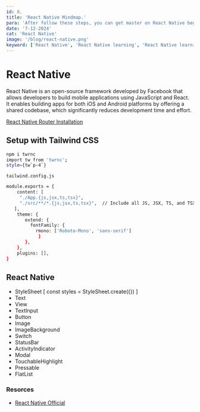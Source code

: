 ```yaml
---
id: 8,
title: 'React Native Mindmap.'
para: 'After follow these steps, you can get master on React Native beginner to master level.'
date: '7-12-2024'
cat: 'React Native'
image: '/blog/react-native.png'
keyword: ['React Native', 'React Native learning', 'React Native learning path', 'React Native master level']
---
```


# React Native
React Native is an open-source framework developed by Facebook that allows developers to build mobile applications using JavaScript and React. It enables building apps for both iOS and Android platforms by offering a shared codebase, which significantly reduces development time and effort.

[React Native Router Installation](https://docs.expo.dev/router/installation/)

## Setup with Tailwind CSS

```bash
npm i twrnc
import tw from 'twrnc';
style={tw`p-4`}
```

`tailwind.config.js`

```bash
module.exports = {
    content: [
     "./App.{js,jsx,ts,tsx}",
     "./src/**/*.{js,jsx,ts,tsx}",  // Include all JS, JSX, TS, and TSX files in the app folder
   ],
    theme: {
       extend: {
         fontFamily: {
           rmono: ['Roboto-Mono', 'sans-serif']
            }
       },
    },
    plugins: [],
}
```

## React Native
- StyleSheet [ const styles = StyleSheet.create({}) ]
- Text
- View 
- TextInput
- Button 
- Image  
- ImageBackground  
- Switch  
- StatusBar  
- ActivityIndicator  
- Modal  
- TouchableHighlight  
- Pressable   
- FlatList   

### Resorces

- [React Native Official](/)
